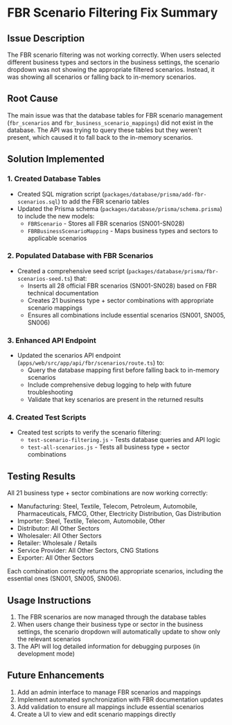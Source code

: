 # FBR Scenario Filtering Fix Summary

## Issue Description
The FBR scenario filtering was not working correctly. When users selected different business types and sectors in the business settings, the scenario dropdown was not showing the appropriate filtered scenarios. Instead, it was showing all scenarios or falling back to in-memory scenarios.

## Root Cause
The main issue was that the database tables for FBR scenario management (`fbr_scenarios` and `fbr_business_scenario_mappings`) did not exist in the database. The API was trying to query these tables but they weren't present, which caused it to fall back to the in-memory scenarios.

## Solution Implemented

### 1. Created Database Tables
- Created SQL migration script (`packages/database/prisma/add-fbr-scenarios.sql`) to add the FBR scenario tables
- Updated the Prisma schema (`packages/database/prisma/schema.prisma`) to include the new models:
  - `FBRScenario` - Stores all FBR scenarios (SN001-SN028)
  - `FBRBusinessScenarioMapping` - Maps business types and sectors to applicable scenarios

### 2. Populated Database with FBR Scenarios
- Created a comprehensive seed script (`packages/database/prisma/fbr-scenarios-seed.ts`) that:
  - Inserts all 28 official FBR scenarios (SN001-SN028) based on FBR technical documentation
  - Creates 21 business type + sector combinations with appropriate scenario mappings
  - Ensures all combinations include essential scenarios (SN001, SN005, SN006)

### 3. Enhanced API Endpoint
- Updated the scenarios API endpoint (`apps/web/src/app/api/fbr/scenarios/route.ts`) to:
  - Query the database mapping first before falling back to in-memory scenarios
  - Include comprehensive debug logging to help with future troubleshooting
  - Validate that key scenarios are present in the returned results

### 4. Created Test Scripts
- Created test scripts to verify the scenario filtering:
  - `test-scenario-filtering.js` - Tests database queries and API logic
  - `test-all-scenarios.js` - Tests all business type + sector combinations

## Testing Results
All 21 business type + sector combinations are now working correctly:
- Manufacturing: Steel, Textile, Telecom, Petroleum, Automobile, Pharmaceuticals, FMCG, Other, Electricity Distribution, Gas Distribution
- Importer: Steel, Textile, Telecom, Automobile, Other
- Distributor: All Other Sectors
- Wholesaler: All Other Sectors
- Retailer: Wholesale / Retails
- Service Provider: All Other Sectors, CNG Stations
- Exporter: All Other Sectors

Each combination correctly returns the appropriate scenarios, including the essential ones (SN001, SN005, SN006).

## Usage Instructions
1. The FBR scenarios are now managed through the database tables
2. When users change their business type or sector in the business settings, the scenario dropdown will automatically update to show only the relevant scenarios
3. The API will log detailed information for debugging purposes (in development mode)

## Future Enhancements
1. Add an admin interface to manage FBR scenarios and mappings
2. Implement automated synchronization with FBR documentation updates
3. Add validation to ensure all mappings include essential scenarios
4. Create a UI to view and edit scenario mappings directly